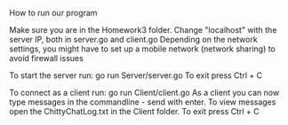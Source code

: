 How to run our program

Make sure you are in the Homework3 folder. 
Change "localhost" with the server IP, both in server.go and client.go
Depending on the network settings, you might have to set up a mobile network (network sharing) to avoid firewall issues

To start the server run: go run Server/server.go
To exit press Ctrl + C

To connect as a client run: go run Client/client.go
As a client you can now type messages in the commandline - send with enter. 
To view messages open the ChittyChatLog.txt in the Client folder. 
To exit press Ctrl + C